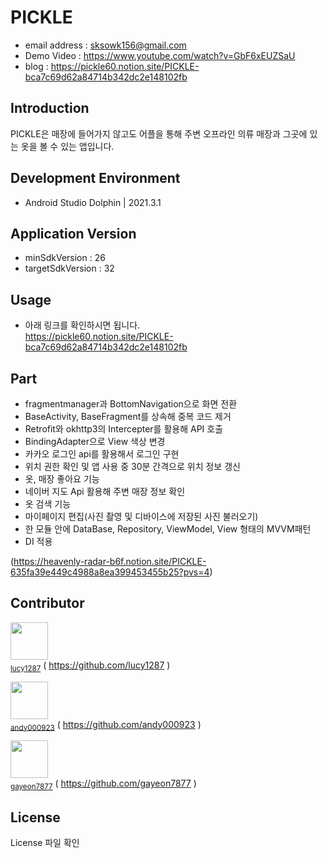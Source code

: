 # PICKLE
- email address : sksowk156@gmail.com<br />
- Demo Video : https://www.youtube.com/watch?v=GbF6xEUZSaU<br />
- blog : https://pickle60.notion.site/PICKLE-bca7c69d62a84714b342dc2e148102fb<br />

## Introduction
PICKLE은 매장에 들어가지 않고도 어플을 통해 주변 오프라인 의류 매장과 그곳에 있는 옷을 볼 수 있는 앱입니다.
   
## Development Environment
- Android Studio Dolphin | 2021.3.1

## Application Version
- minSdkVersion : 26
- targetSdkVersion : 32

## Usage
* 아래 링크를 확인하시면 됩니다.<br />
https://pickle60.notion.site/PICKLE-bca7c69d62a84714b342dc2e148102fb<br />

## Part 
- fragmentmanager과 BottomNavigation으로 화면 전환<br />
- BaseActivity, BaseFragment를 상속해 중복 코드 제거<br />
- Retrofit와 okhttp3의 Intercepter를 활용해 API 호출<br />
- BindingAdapter으로 View 색상 변경<br />
- 카카오 로그인 api를 활용해서 로그인 구현<br />
- 위치 권한 확인 및 앱 사용 중 30분 간격으로 위치 정보 갱신<br />
- 옷, 매장 좋아요 기능<br />
- 네이버 지도 Api 활용해 주변 매장 정보 확인<br />
- 옷 검색 기능<br />
- 마이페이지 편집(사진 촬영 및 디바이스에 저장된 사진 불러오기)<br />
- 한 모듈 안에 DataBase, Repository, ViewModel, View 형태의 MVVM패턴<br />
- DI 적용<br />

(https://heavenly-radar-b6f.notion.site/PICKLE-635fa39e449c4988a8ea399453455b25?pvs=4)

## Contributor
<img src="https://github.com/lucy1287.png" width="60px;"/><br />
<sub><a href="https://github.com/lucy1287">lucy1287</a></sub>
( https://github.com/lucy1287 )<br />

<img src="https://github.com/andy000923.png" width="60px;"/><br />
<sub><a href="https://github.com/andy000923">andy000923</a></sub>
( https://github.com/andy000923 )<br />

<img src="https://github.com/gayeon7877.png" width="60px;"/><br />
<sub><a href="https://github.com/gayeon7877">gayeon7877</a></sub>
( https://github.com/gayeon7877 )<br />

## License
License 파일 확인
